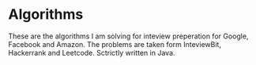 # Algorithms
These are the algorithms I am solving for inteview preperation for Google, Facebook and Amazon. The problems are taken form InteviewBit, Hackerrank and Leetcode. Sctrictly written in Java.
